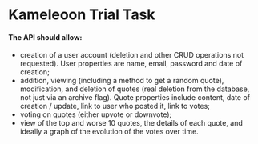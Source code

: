 # Kameleoon Trial Task  

#### The API should allow:

* creation of a user account (deletion and other CRUD operations not requested). User properties are name, email, password and date of creation;
* addition, viewing (including a method to get a random quote), modification, and deletion of quotes (real deletion from the database, not just via an archive flag). Quote properties include content, date of creation / update, link to user who posted it, link to votes;
* voting on quotes (either upvote or downvote);
* view of the top and worse 10 quotes, the details of each quote, and ideally a graph of the evolution of the votes over time.

